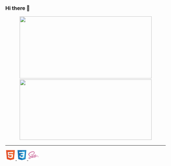 ### Hi there 👋

<div align="center">
  <a href="https://github.com/luancerqueira1">
  <img height="195rem" width="415px" src="https://github-readme-stats.vercel.app/api?username=luancerqueira1&show_icons=true&theme=react&include_all_commits=true&count_private=true"/>
  <img height="190rem" width="415px" src="https://github-readme-stats.vercel.app/api/top-langs/?username=luancerqueira1&layout=compact&langs_count=7&theme=react"/>
</div>
 <hr>
<code><img height="32" src="https://raw.githubusercontent.com/devicons/devicon/master/icons/html5/html5-original.svg"></code>
 <code><img height="32"src="https://raw.githubusercontent.com/devicons/devicon/master/icons/css3/css3-original.svg"></code>
  <code><img height="32"src="https://raw.githubusercontent.com/devicons/devicon/master/icons/sass/sass-original.svg"></code>


  
 
 
